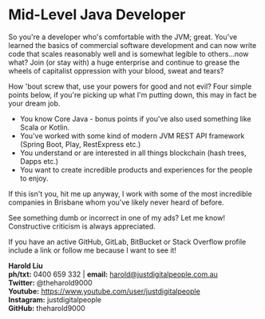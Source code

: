 # Mid-Level Java Developer

So you're a developer who's comfortable with the JVM; great. You've learned the basics of commercial software development and can now write code that scales reasonably well and is somewhat legible to others...now what? Join (or stay with) a huge enterprise and continue to grease the wheels of capitalist oppression with your blood, sweat and tears?

How 'bout screw that, use your powers for good and not evil? Four simple points below, if you're picking up what I'm putting down, this may in fact be your dream job.

 * You know Core Java - bonus points if you've also used something like Scala or Kotlin.
 * You've worked with some kind of modern JVM REST API framework (Spring Boot, Play, RestExpress etc.)
 * You understand or are interested in all things blockchain (hash trees, Dapps etc.)
 * You want to create incredible products and experiences for the people to enjoy.

If this isn't you, hit me up anyway, I work with some of the most incredible companies in Brisbane whom you've likely never heard of before.

See something dumb or incorrect in one of my ads? Let me know! Constructive criticism is always appreciated.

If you have an active GitHub, GitLab, BitBucket or Stack Overflow profile include a link or follow me because I want to see it!

**Harold Liu**</br>
**ph/txt:** 0400 659 332 | **email:** harold@justdigitalpeople.com.au</br>
**Twitter:** @theharold9000</br>
**Youtube:** https://www.youtube.com/user/justdigitalpeople</br>
**Instagram:** justdigitalpeople</br>
**GitHub:** theharold9000</br>
